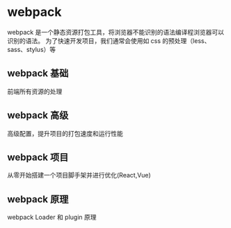 # webpack

webpack 是一个静态资源打包工具，将浏览器不能识别的语法编译程浏览器可以识别的语法。
为了快速开发项目，我们通常会使用如 css 的预处理（less、sass、stylus）等

## webpack 基础

前端所有资源的处理

## webpack 高级

高级配置，提升项目的打包速度和运行性能

## webpack 项目

从零开始搭建一个项目脚手架并进行优化(React,Vue)

## webpack 原理

webpack Loader 和 plugin 原理

